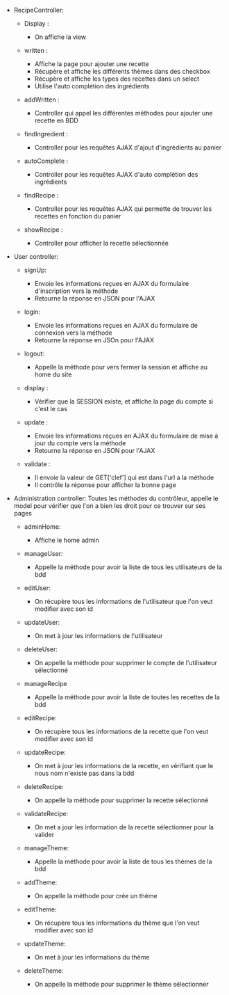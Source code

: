 - RecipeController:

  - Display :
    - On affiche la view

  - written :
    - Affiche la page pour ajouter une recette
    - Récupère et affiche les différents thèmes dans des checkbox
    - Récupère et affiche les types des recettes dans un select
    - Utilise l'auto complétion des ingrédients

  - addWritten :
    - Controller qui appel les différentes méthodes pour ajouter une recette en BDD

  - findIngredient :
    - Controller pour les requêtes AJAX d'ajout d'ingrédients au panier

  - autoComplete :
    - Controller  pour les requêtes AJAX d'auto complétion des ingrédients

  - findRecipe :
    - Controller pour les requêtes AJAX qui permette de trouver les recettes en fonction du panier

  - showRecipe :
    - Controller pour afficher la recette sélectionnée


- User controller:

  - signUp:
    - Envoie les informations reçues en AJAX du formulaire d'inscription vers la méthode
    - Retourne la réponse en JSON pour l'AJAX

  - login:
    - Envoie les informations reçues en AJAX du formulaire de connexion vers la méthode
    - Retourne la réponse en JSOn pour l'AJAX

  - logout:
    - Appelle la méthode pour vers fermer la session et affiche au home du site

  - display :
    - Vérifier que la SESSION existe, et affiche la page du compte si c'est le cas

  - update :
    - Envoie les informations reçues en AJAX du formulaire de mise à jour du compte vers la méthode
    - Retourne la réponse en JSON pour l'AJAX

  - validate :
    - Il envoie la valeur de GET['clef'] qui est dans l'url a la méthode
    - Il contrôle la réponse pour afficher la bonne page


- Administration controller:
  Toutes les méthodes du contrôleur, appelle le model pour vérifier que l'on a bien les droit pour ce trouver sur ses pages

  - adminHome:
    - Affiche le home admin

  - manageUser:  
    - Appelle la méthode pour avoir la liste de tous les utilisateurs de la bdd

  - editUser:
    - On récupère tous les informations de l'utilisateur que l'on veut modifier avec son id

  - updateUser:
    - On met à jour les informations de l'utilisateur

  - deleteUser:
    - On appelle la méthode pour supprimer  le compte de l'utilisateur sélectionné

  - manageRecipe
    - Appelle la méthode pour avoir la liste de toutes les recettes de la bdd

  - editRecipe:
    - On récupère tous les informations de la recette que l'on veut modifier avec son id

  - updateRecipe:
    - On met à jour les informations de la recette, en vérifiant que le nous nom n'existe pas dans la bdd

  - deleteRecipe:
    - On appelle la méthode pour supprimer  la recette sélectionné

  - validateRecipe:
    - On met a jour les information de la recette sélectionner pour la valider

  - manageTheme:  
    - Appelle la méthode pour avoir la liste de tous les thèmes de la bdd

  - addTheme:
    - On appelle la méthode pour crée un thème

  - editTheme:
    - On récupère tous les informations du thème que l'on veut modifier avec son id

  - updateTheme:
    - On met à jour les informations du thème

  - deleteTheme:
    - On appelle la méthode pour supprimer  le thème sélectionner
